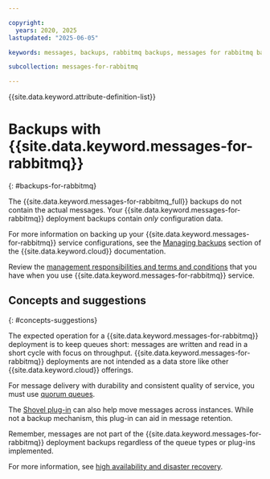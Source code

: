 ```yaml
---

copyright:
  years: 2020, 2025
lastupdated: "2025-06-05"

keywords: messages, backups, rabbitmq backups, messages for rabbitmq backups

subcollection: messages-for-rabbitmq

---
```


{{site.data.keyword.attribute-definition-list}}

# Backups with {{site.data.keyword.messages-for-rabbitmq}} 
{: #backups-for-rabbitmq}

The {{site.data.keyword.messages-for-rabbitmq_full}} backups do not contain the actual messages. Your {{site.data.keyword.messages-for-rabbitmq}} deployment backups contain *only* configuration data.  

For more information on backing up your {{site.data.keyword.messages-for-rabbitmq}} service configurations, see the [Managing backups](/docs/messages-for-rabbitmq?topic=cloud-databases-dashboard-backups) section of the {{site.data.keyword.cloud}} documentation. 

Review the [management responsibilities and terms and conditions](/docs/messages-for-rabbitmq?topic=cloud-databases-responsibilities-cloud-databases) that you have when you use {{site.data.keyword.messages-for-rabbitmq}} service.


## Concepts and suggestions 
{: #concepts-suggestions}

The expected operation for a {{site.data.keyword.messages-for-rabbitmq}} deployment is to keep queues short: messages are written and read in a short cycle with focus on throughput. {{site.data.keyword.messages-for-rabbitmq}} deployments are not intended as a data store like other {{site.data.keyword.cloud}} offerings. 

For message delivery with durability and consistent quality of service, you must use [quorum queues](/docs/messages-for-rabbitmq?topic=messages-for-rabbitmq-rabbitmq-ha-dr#ha-features). 

The [Shovel plug-in](https://www.rabbitmq.com/shovel.html) can also help move messages across instances. While not a backup mechanism, this plug-in can aid in message retention. 

Remember, messages are not part of the {{site.data.keyword.messages-for-rabbitmq}} deployment backups regardless of the queue types or plug-ins implemented. 

For more information, see [high availability and disaster recovery](/docs/messages-for-rabbitmq?topic=messages-for-rabbitmq-rabbitmq-ha-dr). 
